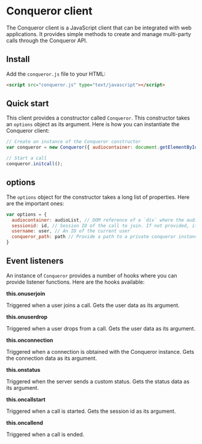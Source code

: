 # Conqueror client

The Conqueror client is a JavaScript client that can be integrated with web applications. It provides simple methods to create and manage multi-party calls through the Conqueror API.

## Install

Add the `conqueror.js` file to your HTML:

```html
<script src="conqueror.js" type="text/javascript"></script>
```

## Quick start

This client provides a constructor called `Conqueror`. This constructor takes an `options` object as its argument. Here is how you can instantiate the Conqueror client:

```javascript
// Create an instance of the Conqueror constructor
var conqueror = new Conqueror({ audiocontainer: document.getElementById("container") });

// Start a call
conqueror.initcall();
```

## options

The `options` object for the constructor takes a long list of properties. Here are the important ones:

```javascript
var options = {
  audiocontainer: audioList, // DOM reference of a `div` where the audio elements will be pushed. Defaults to selecting `#audiocontainer`.
  sessionid: id, // Session ID of the call to join. If not provided, it will start a new call.
  username: user, // An ID of the current user
  conqueror_path: path // Provide a path to a private conqueror instance, if known. Else this will use the public instance by default.
}
```

## Event listeners

An instance of `Conqueror` provides a number of hooks where you can provide listener functions. Here are the hooks available:

**this.onuserjoin**

Triggered when a user joins a call. Gets the user data as its argument.

**this.onuserdrop**

Triggered when a user drops from a call. Gets the user data as its argument.

**this.onconnection**

Triggered when a connection is obtained with the Conqueror instance. Gets the connection data as its argument.

**this.onstatus**

Triggered when the server sends a custom status. Gets the status data as its argument.

**this.oncallstart**

Triggered when a call is started. Gets the session id as its argument.

**this.oncallend**

Triggered when a call is ended.
